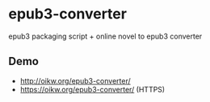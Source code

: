 epub3-converter
===============

epub3 packaging script + online novel to epub3 converter

Demo
----

* http://oikw.org/epub3-converter/
* https://oikw.org/epub3-converter/ (HTTPS)
